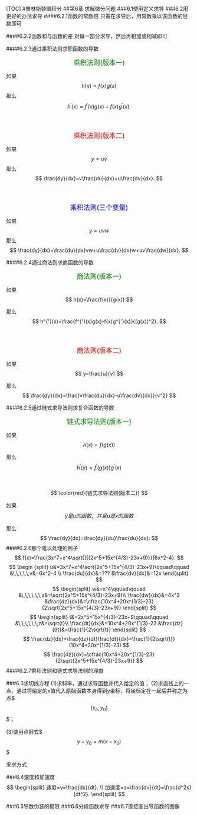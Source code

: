 [TOC]
#普林斯顿微积分
##第6章 求解微分问题
###6.1使用定义求导
###6.2用更好的办法求导
####6.2.1函数的常数倍
只需在求导后，用常数乘以该函数的层数即可

####6.2.2函数和与函数的差
对每一部分求导，然后再相加或相减即可

####6.2.3通过乘积法则求积函数的导数
<p style="text-align: center;"><font size="4" color="green">乘积法则(版本一)</font></p>

如果
$$
h(x)=f(x)g(x)
$$
那么
$$
h^{'}(x)=f^{'}(x)g(x) + f(x)g^{'}(x).
$$
<br/><br/>

<p style="text-align: center;"><font size="4" color="red">乘积法则(版本二)</font></p>

如果
$$
y=uv
$$
那么
$$
\frac{dy}{dx}=v\frac{du}{dx}+u\frac{dv}{dx}.
$$
<br/><br/>

<p style="text-align: center;"><font size="4" color="blue">乘积法则(三个变量)</font></p>

如果
$$
y=uvw
$$
那么
$$
\frac{dy}{dx}=\frac{du}{dx}vw+u\frac{dv}{dx}w+uv\frac{dw}{dx}.
$$


####6.2.4通过商法则求商函数的导数
<p style="text-align: center;"><font size="4" color="green">商法则(版本一)</font></p>

如果
$$
h(x)=\frac{f(x)}{g(x)}
$$

那么
$$
h^{'}(x)=\frac{f^{'}(x)g(x)-f(x)g^{'}(x)}{(g(x))^2}.
$$
<br/><br/>

<p style="text-align: center;"><font size="4" color="red">商法则(版本二)</font></p>

如果
$$
y=\frac{u}{v}
$$

那么
$$
\frac{dy}{dx}=\frac{v\frac{du}{dx}-u\frac{dv}{dx}}{v^2}
$$

####6.2.5通过链式求导法则求复合函数的导数
<p style="text-align: center;"><font size="4" color="green">链式求导法则(版本一)</font></p>

如果
$$
h(x)=f(g(x))
$$

那么
$$
h^{'}(x)=f^{'}(g(x))g^{'}(x)
$$
<br/><br/>
$$
\color{red}{链式求导法则(版本二)}
$$

如果
$$
y是u的函数，并且u是x的函数
$$

那么
$$
\frac{dy}{dx}=\frac{dy}{du}\frac{du}{dx}.
$$
####6.2.6那个难以处理的例子
$$
f(x)=\frac{3x^7+x^4\sqrt[]{(2x^5+15x^{4/3}-23x+9)}}{6x^2-4}.
$$
$$
\begin {split}
u&=3x^7+x^4\sqrt{2x^5+15x^{4/3}-23x+9}\qquad\qquad &\,\,\,\,\,v&=6x^2-4 \\
\frac{du}{dx}&=??? &\frac{dv}{dx}&=12x
\end{split}
$$
$$
\begin{split}
w&=x^4\qquad\qquad &\,\,\,\,\,\,z&=\sqrt{2x^5+15x^{4/3}-23x+9}\\
\frac{dw}{dx}&=4x^3 &\frac{dz}{dx}&=\cfrac{10x^4+20x^{1/3}-23}{2\sqrt{2x^5+15x^{4/3}-23x+9}}
\end{split}
$$
$$
\begin{split}
t&=2x^5+15x^{4/3}-23x+9\qquad\qquad &\,\,\,\,\,\,z&=\sqrt{t}\\
\frac{dt}{dx}&=10x^4+20x^{1/3}-23 &\frac{dz}{dt}&=\frac{1}{2\sqrt{t}}
\end{split}
$$
$$
\frac{dz}{dx}=\frac{dz}{dt}\frac{dt}{dx}=\frac{1}{2\sqrt{t}}(10x^4+20x^{1/3}-23)
$$
$$
\frac{dz}{dx}=\cfrac{10x^4+20x^{1/3}-23}{2\sqrt{2x^5+15x^{4/3}-23x+9}}
$$
####6.2.7乘积法则和链式求导法则的理由


###6.3求切线方程
(1)求斜率，通过求导函数并代入给定的值；
(2)求直线上的一点，通过将给定的x值代入原始函数本身得到y坐标，将坐标定在一起后并称之为点$$$(x_o,y_0)$$$；

(3)使用点斜式$$$y-y_0=m(x-x_0)$$$

来求方式

###6.4速度和加速度
$$
\begin{split}
速度=v=\frac{dx}{dt}. \\
加速度=a=\frac{dv}{dt}=\frac{d^2x}{dt^2}.
\end{split}
$$

###6.5导数伪装的极限
###6.6分段函数求导
###6.7直接画出导函数的图像